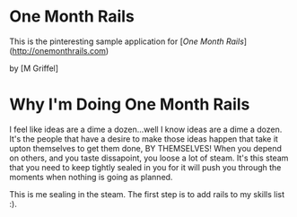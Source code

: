 # One Month Rails

This is the pinteresting sample application for
[*One Month Rails*] (http://onemonthrails.com)

by [M Griffel] 

# Why I'm Doing One Month Rails

I feel like ideas are a dime a dozen...well I know ideas are a dime a dozen. It's the people that have a desire to make those ideas happen that take it upton themselves to get them done, BY THEMSELVES! When you depend on others, and you taste dissapoint, you loose a lot of steam. It's this steam that you need to keep tightly sealed in you for it will push you through the moments when nothing is going as planned.

This is me sealing in the steam. The first step is to add rails to my skills list :).